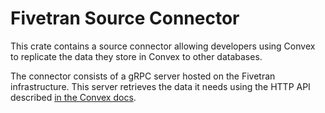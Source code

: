 # Fivetran Source Connector

This crate contains a source connector allowing developers using Convex to
replicate the data they store in Convex to other databases.

The connector consists of a gRPC server hosted on the Fivetran infrastructure.
This server retrieves the data it needs using the HTTP API described
[in the Convex docs](https://docs.convex.dev/http-api/).
